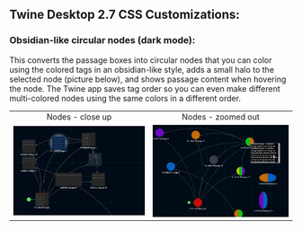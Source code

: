 ## Twine Desktop 2.7 CSS Customizations:

### Obsidian-like circular nodes (dark mode):
This converts the passage boxes into circular nodes that you can color using the colored tags in an obsidian-like style, adds a small halo to the selected node (picture below), and shows passage content when hovering the node.  The Twine app saves tag order so you can even make different multi-colored nodes using the same colors in a different order.

<table>
  <tr>
    <td style='text-align: center'>Nodes - close up</td>
    <td style='text-align: center'>Nodes - zoomed out</td>
  </tr>
  <tr style='background:transparent !important'>
    <td>
      <img src='./pictures/Obsidian-close.jpg'>
    </td>
    <td>
      <img src='./pictures/Obsidian-far.jpg'>
    </td>
  </tr>
</table>

